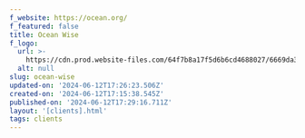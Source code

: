 ```yaml
---
f_website: https://ocean.org/
f_featured: false
title: Ocean Wise
f_logo:
  url: >-
    https://cdn.prod.website-files.com/64f7b8a17f5d6b6cd4688027/6669da3d46f587c88bea1501_ocean-wise.svg
  alt: null
slug: ocean-wise
updated-on: '2024-06-12T17:26:23.506Z'
created-on: '2024-06-12T17:15:38.545Z'
published-on: '2024-06-12T17:29:16.711Z'
layout: '[clients].html'
tags: clients
---
```



